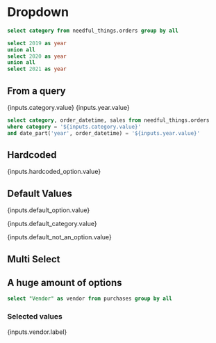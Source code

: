 # Dropdown

```sql categories
select category from needful_things.orders group by all
```

```sql years
select 2019 as year 
union all 
select 2020 as year
union all
select 2021 as year
```

## From a query

<Dropdown data={categories} name=category value=category/>

<Dropdown data={years} name=year value=year order=year title="Order Year"/>

{inputs.category.value} {inputs.year.value}

```sql orders
select category, order_datetime, sales from needful_things.orders
where category = '${inputs.category.value}'
and date_part('year', order_datetime) = '${inputs.year.value}'
```

<DataTable data={orders} />

## Hardcoded

<Dropdown name=hardcoded_option >
    <DropdownOption value=1 valueLabel="Option 1" />
    <DropdownOption value=2 valueLabel="Option 2" />
    <DropdownOption value=3 valueLabel="Option 3" />
</Dropdown>

{inputs.hardcoded_option.value}

## Default Values

<Dropdown name=default_option defaultValue=2>
    <DropdownOption value=1 valueLabel="Option 1" />
    <DropdownOption value=2 valueLabel="Option 2" />
    <DropdownOption value=3 valueLabel="Option 3" />
</Dropdown>

{inputs.default_option.value}


<Dropdown 
    name=default_category 
    data={categories} 
    value=category 
    defaultValue="Cursed Sporting Goods"
/>

{inputs.default_category.value}


<Dropdown 
    name=default_not_an_option 
    data={categories} 
    value=category 
    title="Default not present in query"
    defaultValue="Not an option"
/>

{inputs.default_not_an_option.value}



## Multi Select

<Dropdown name=multi_select data={categories} value=category multiple title=Categories/>

## A huge amount of options

```sql purchases
select "Vendor" as vendor from purchases group by all
```

<Dropdown name=vendor data={purchases} value=vendor multiple title="Multi Vendors"/>

<Dropdown name=vendor data={purchases} value=vendor title="Single Vendor"/>

### Selected values

{inputs.vendor.label}

